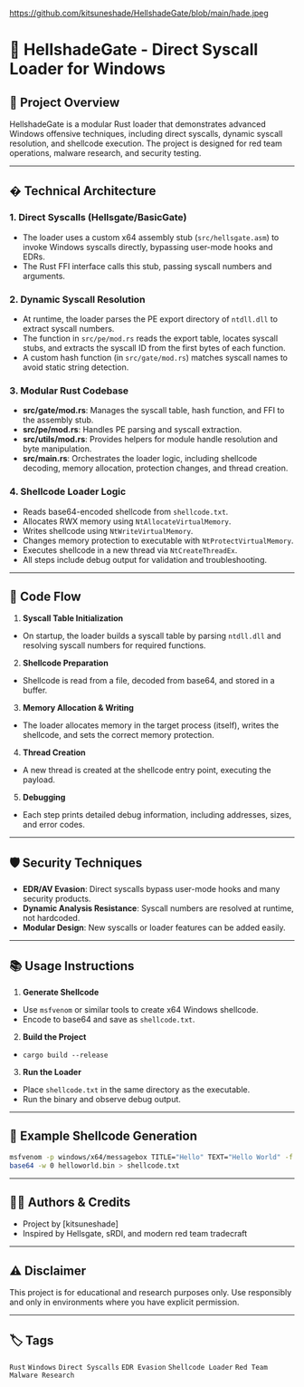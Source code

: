 https://github.com/kitsuneshade/HellshadeGate/blob/main/hade.jpeg
# 🚀 HellshadeGate - Direct Syscall Loader for Windows

## 🧩 Project Overview

HellshadeGate is a modular Rust loader that demonstrates advanced Windows offensive techniques, including direct syscalls, dynamic syscall resolution, and shellcode execution. The project is designed for red team operations, malware research, and security testing.

---

## �️ Technical Architecture

### 1. Direct Syscalls (Hellsgate/BasicGate)
- The loader uses a custom x64 assembly stub (`src/hellsgate.asm`) to invoke Windows syscalls directly, bypassing user-mode hooks and EDRs.
- The Rust FFI interface calls this stub, passing syscall numbers and arguments.

### 2. Dynamic Syscall Resolution
- At runtime, the loader parses the PE export directory of `ntdll.dll` to extract syscall numbers.
- The function in `src/pe/mod.rs` reads the export table, locates syscall stubs, and extracts the syscall ID from the first bytes of each function.
- A custom hash function (in `src/gate/mod.rs`) matches syscall names to avoid static string detection.

### 3. Modular Rust Codebase
- **src/gate/mod.rs**: Manages the syscall table, hash function, and FFI to the assembly stub.
- **src/pe/mod.rs**: Handles PE parsing and syscall extraction.
- **src/utils/mod.rs**: Provides helpers for module handle resolution and byte manipulation.
- **src/main.rs**: Orchestrates the loader logic, including shellcode decoding, memory allocation, protection changes, and thread creation.

### 4. Shellcode Loader Logic
- Reads base64-encoded shellcode from `shellcode.txt`.
- Allocates RWX memory using `NtAllocateVirtualMemory`.
- Writes shellcode using `NtWriteVirtualMemory`.
- Changes memory protection to executable with `NtProtectVirtualMemory`.
- Executes shellcode in a new thread via `NtCreateThreadEx`.
- All steps include debug output for validation and troubleshooting.

---

## 🧬 Code Flow

1. **Syscall Table Initialization**
  - On startup, the loader builds a syscall table by parsing `ntdll.dll` and resolving syscall numbers for required functions.

2. **Shellcode Preparation**
  - Shellcode is read from a file, decoded from base64, and stored in a buffer.

3. **Memory Allocation & Writing**
  - The loader allocates memory in the target process (itself), writes the shellcode, and sets the correct memory protection.

4. **Thread Creation**
  - A new thread is created at the shellcode entry point, executing the payload.

5. **Debugging**
  - Each step prints detailed debug information, including addresses, sizes, and error codes.

---

## 🛡️ Security Techniques

- **EDR/AV Evasion**: Direct syscalls bypass user-mode hooks and many security products.
- **Dynamic Analysis Resistance**: Syscall numbers are resolved at runtime, not hardcoded.
- **Modular Design**: New syscalls or loader features can be added easily.

---

## 📚 Usage Instructions

1. **Generate Shellcode**
  - Use `msfvenom` or similar tools to create x64 Windows shellcode.
  - Encode to base64 and save as `shellcode.txt`.

2. **Build the Project**
  - `cargo build --release`

3. **Run the Loader**
  - Place `shellcode.txt` in the same directory as the executable.
  - Run the binary and observe debug output.

---

## 📝 Example Shellcode Generation

```sh
msfvenom -p windows/x64/messagebox TITLE="Hello" TEXT="Hello World" -f raw -o helloworld.bin
base64 -w 0 helloworld.bin > shellcode.txt
```

---

## 👨‍💻 Authors & Credits

- Project by [kitsuneshade]
- Inspired by Hellsgate, sRDI, and modern red team tradecraft

---

## ⚠️ Disclaimer

This project is for educational and research purposes only. Use responsibly and only in environments where you have explicit permission.

---

## 🏷️ Tags

`Rust` `Windows` `Direct Syscalls` `EDR Evasion` `Shellcode Loader` `Red Team` `Malware Research`
